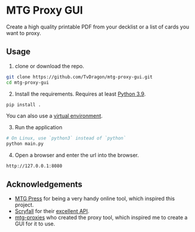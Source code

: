# MTG Proxy GUI

Create a high quality printable PDF from your decklist or a list of cards you want to proxy.

## Usage

1. clone or download the repo.

```bash
git clone https://github.com/TvDragon/mtg-proxy-gui.git
cd mtg-proxy-gui
```

2. Install the requirements. Requires at least [Python 3.9](https://www.python.org/downloads/).

```bash
pip install .
```

You can also use a [virtual environment](https://docs.python.org/3/library/venv.html).

3. Run the application

```bash
# On Linux, use `python3` instead of `python`
python main.py
```

4. Open a browser and enter the url into the browser.

```
http://127.0.0.1:8080
```

## Acknowledgements

- [MTG Press](http://www.mtgpress.net/) for being a very handy online tool, which inspired this project.
- [Scryfall](https://scryfall.com/) for their [excellent API](https://scryfall.com/docs/api).
- [mtg-proxies](https://github.com/DiddiZ/mtg-proxies) who created the proxy tool, which inspired me to create a GUI for it to use.